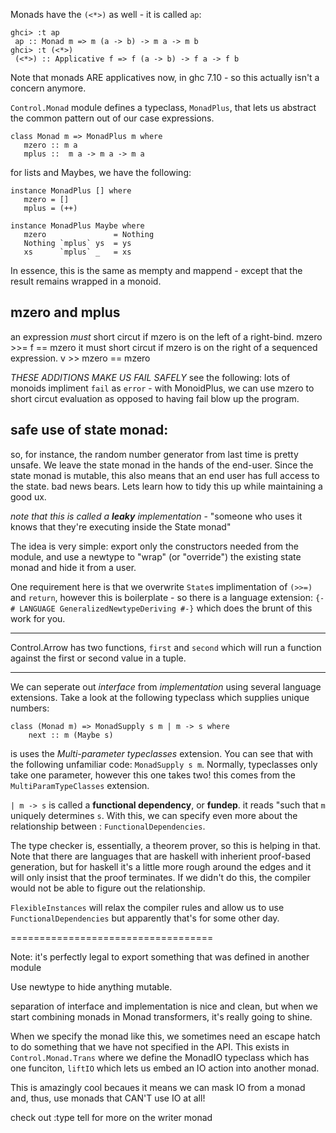 Monads have the `(<*>)` as well - it is called `ap`:

    ghci> :t ap
     ap :: Monad m => m (a -> b) -> m a -> m b
    ghci> :t (<*>)
     (<*>) :: Applicative f => f (a -> b) -> f a -> f b

Note that monads ARE applicatives now, in ghc 7.10 - so this actually isn't a
concern anymore.

`Control.Monad` module defines a typeclass, `MonadPlus`, that lets us abstract
the common pattern out of our case expressions.

    class Monad m => MonadPlus m where
       mzero :: m a
       mplus ::  m a -> m a -> m a

for lists and Maybes, we have the following:

    instance MonadPlus [] where
       mzero = []
       mplus = (++)

    instance MonadPlus Maybe where
       mzero               = Nothing
       Nothing `mplus` ys  = ys
       xs      `mplus` _   = xs

In essence, this is the same as mempty and mappend - except that the result
remains wrapped in a monoid.

mzero and mplus
------------------------------
an expression _must_ short circut if mzero is on the left of a right-bind.
    mzero >>= f == mzero
it must short circut if mzero is on the right of a sequenced expression.
    v >> mzero == mzero

_THESE ADDITIONS MAKE US FAIL SAFELY_ see the following:
lots of monoids impliment `fail` as `error` - with MonoidPlus, we can use mzero
to short circut evaluation as opposed to having fail blow up the program.

safe use of state monad:
----------------------------------
so, for instance, the random number generator from last time is pretty unsafe.
We leave the state monad in the hands of the end-user. Since the state monad is
mutable, this also means that an end user has full access to the state. bad news
bears. Lets learn how to tidy this up while maintaining a good ux.

_note that this is called a **leaky** implementation_ - "someone who uses it
knows that they're executing inside the State monad"

The idea is very simple: export only the constructors needed from the module,
and use a newtype to "wrap" (or "override") the existing state monad and hide
it from a user.

One requirement here is that we overwrite `State`s implimentation of `(>>=)`
and `return`, however this is boilerplate - so there is a language extension:
`{-# LANGUAGE GeneralizedNewtypeDeriving #-}` which does the brunt of this work
for you.

--------------------------------

Control.Arrow has two functions, `first` and `second` which will run a function
against the first or second value in a tuple.

----------------------------------

We can seperate out _interface_ from _implementation_ using several language
extensions. Take a look at the following typeclass which supplies unique
numbers:

    class (Monad m) => MonadSupply s m | m -> s where
        next :: m (Maybe s)

is uses the _Multi-parameter typeclasses_ extension. You can see that with the
following unfamiliar code: `MonadSupply s m`. Normally, typeclasses only take
one parameter, however this one takes two! this comes from the
`MultiParamTypeClasses` extension.

`| m -> s` is called a __functional dependency__, or __fundep__. it reads "such
that `m` uniquely determines `s`. With this, we can specify even more about the
relationship between : `FunctionalDependencies`.

The type checker is, essentially, a theorem prover, so this is helping in that.
Note that there are languages that are haskell with inherient proof-based
generation, but for haskell it's a little more rough around the edges and it
will only insist that the proof terminates. If we didn't do this, the compiler
would not be able to figure out the relationship.

`FlexibleInstances` will relax the compiler rules and allow us to use
`FunctionalDependencies` but apparently that's for some other day.

===================================

Note: it's perfectly legal to export something that was defined in another
module

Use newtype to hide anything mutable.

separation of interface and implementation is nice and clean, but when we start
combining monads in Monad transformers, it's really going to shine.

When we specify the monad like this, we sometimes need an escape hatch to do
something that we have not specified in the API. This exists in
`Control.Monad.Trans` where we define the MonadIO typeclass which has one
funciton, `liftIO` which lets us embed an IO action into another monad.

This is amazingly cool becaues it means we can mask IO from a monad and, thus,
use monads that CAN'T use IO at all!

check out :type tell for more on the writer monad



